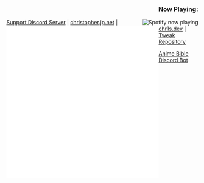 <h3 align="right">Now Playing:</h3>
<picture>
  <img align="right" src="http://198.251.72.167:3000/now-playing/q?uid=dbk14o835nlda15nnema5xl5z" alt="Spotify now playing" style="float: right;" />
 </picture>
<img align="left" src="contents.svg" width="400" height="400" alt="hack to get css in my readme, go look at the contents of the svg">

[Support Discord Server](https://discord.gg/EKZyXfM)  |
[christopher.jp.net](https://christopher.jp.net)  |
[chr1s.dev](https://chr1s.dev)  | 
[Tweak Repository](https://repo.chr1s.dev)

[Anime Bible Discord Bot](https://top.gg/bot/763464598959292458)
